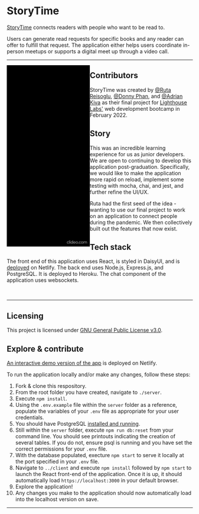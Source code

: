 # StoryTime

<a href="https://storytime-demo.netlify.app/">StoryTime</a> connects readers with people who want to be read to. 

Users can generate read requests for specific books and any reader can offer to fulfill that request. The application either helps users coordinate in-person meetups or supports a  digital meet up through a video call.


 ---
 
 <p>
  <img width="225" align='left' src="lightCrop.gif">
</p>

## Contributors

StoryTime was created by <a href="https://github.com/RReiso">@Ruta Reisoglu</a>, <a href="https://github.com/DonThePhan">@Donny Phan</a>, and <a href="https://github.com/kivakiva">@Adrian Kiva</a> as their final project for <a href="https://github.com/lighthouse-labs">Lighthouse Labs'</a> web development bootcamp in February 2022.

## Story

This was an incredible learning experience for us as junior developers. We are open to continuing to develop this application post-graduation. Specifically, we would like to make the application more rapid on reload, implement some testing with mocha, chai, and jest, and further refine the UI/UX.

Ruta had the first seed of the idea - wanting to use our final project to work on an application to connect people during the pandemic. We then collectively built out the features that now exist.

## Tech stack

The front end of this application uses React, is styled in DaisyUI, and is <a href="https://storytime-demo.netlify.app/">deployed</a> on Netlify. The back end uses Node.js, Express.js, and PostgreSQL. It is deployed to Heroku. The chat component of the application uses websockets.

<br/>

---

## Licensing

This project is licensed under <a href="https://www.gnu.org/licenses/gpl-3.0.en.html">GNU General Public License v3.0</a>.

## Explore & contribute

<a href="https://storytime-demo.netlify.app/">An interactive demo version of the app</a> is deployed on Netlify.

To run the application locally and/or make any changes, follow these steps:
  1. Fork & clone this respository.
  2. From the root folder you have created, navigate to `./server`.
  3. Execute `npm install`.
  4. Using the `.env.example` file within the `server` folder as a reference, populate the variables of your `.env` file as appropriate for your user credentials.
  5. You should have PostgreSQL <a href="https://www.postgresqltutorial.com/install-postgresql/">installed and running</a>.
  6. Still within the `server` folder, execute `npm run db:reset` from your command line. You should see printouts indicating the creation of several tables. If you do not, ensure psql is running and you have set the correct permissions for your `.env` file.
  7. With the database populated, execture `npm start` to serve it locally at the port specified in your `.env` file.
  8. Navigate to `../client` and execute `npm install` followed by `npm start` to launch the React front-end of the application. Once it is up, it should automatically load `https://localhost:3000` in your default browser.
  9. Explore the application!
  10. Any changes you make to the application should now automatically load into the localhost version on save.
  
    

---
